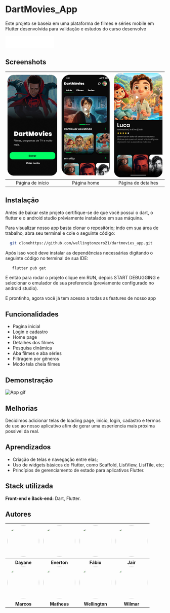 
# DartMovies_App

Este projeto se baseia em uma plataforma de filmes e séries mobile em Flutter desenvolvida para validação e estudos do curso desenvolve

![Logo](/assets/docs/logo_pequena.png)


## Screenshots

| ![Página de início](/assets/docs/Inicio.png) | ![Página home](/assets/docs/home.png) |![Página de detalhes](/assets/docs/details.png) |
|:---:|:---:|:---:|
| Página de início | Página home | Página de detalhes |


## Instalação

Antes de baixar este projeto certifique-se de que você possui o dart, o flutter e o android studio préviamente instalados em sua máquina.

Para visualizar nosso app basta clonar o repositório; indo em sua área de trabalho, abra seu terminal e cole o seguinte código:

```bash
  git clonehttps://github.com/wellingtonzero21/dartmovies_app.git
```
Após isso você deve instalar as dependências necessárias digitando o seguinte código no terminal de sua IDE:

```bash
   flutter pub get  
```

E então para rodar o projeto clique em RUN, depois START DEBUGGING e selecionar o emulador de sua preferencia (previamente configurado no android studio).

E prontinho, agora você já tem acesso a todas as features de nosso app
## Funcionalidades

- Pagina inicial
- Login e cadastro
- Home page
- Detalhes dos filmes
- Pesquisa dinâmica
- Aba filmes e aba séries 
- Filtragem por gêneros
- Modo tela cheia filmes


## Demonstração

![App gif](/assets/docs/dartmode.gif)


## Melhorias

Decidimos adicionar telas de loading page, inicio, login, cadastro e termos de uso ao nosso aplicativo afim de gerar uma esperiencia mais próxima possivel da real.



## Aprendizados

- Criação de telas e navegação entre elas;
- Uso de widgets básicos do Flutter, como Scaffold, ListView, ListTile, etc;
- Princípios de gerenciamento de estado para aplicativos
Flutter.
## Stack utilizada

**Front-end e Back-end:** Dart, Flutter.


## Autores

| [<img src="https://avatars.githubusercontent.com/u/132092648?v=4" width="100" height="100" style="border-radius:50%">](https://github.com/Dayane99) | [<img src="https://avatars.githubusercontent.com/u/102062191?v=4" width="100" height="100" style="border-radius:50%;">](https://github.com/Evertonaugustoet) | [<img src="https://avatars.githubusercontent.com/u/103072341?v=4" width="100" height="100" style="border-radius:50%;">](https://github.com/fabiorpaz) | [<img src="https://avatars.githubusercontent.com/u/109772332?v=4" width="100" height="100" style="border-radius:50%;">](https://github.com/jairrcarvalho) |
|:---:|:---:|:---:|:---:|
| **Dayane** | **Everton** | **Fábio** | **Jair** |
| [<img src="https://avatars.githubusercontent.com/u/127806006?v=4" width="100" height="100" style="border-radius:50%;">](https://github.com/MarcosBenHurSilva) | [<img src="https://avatars.githubusercontent.com/u/82989763?v=4" width="100" height="100" style="border-radius:50%;">](https://github.com/queirozmat) | [<img src="https://avatars.githubusercontent.com/u/137003398?v=4" width="100" height="100" style="border-radius:50%;">](https://github.com/wellingtonzero21)| [<img src="https://avatars.githubusercontent.com/u/17660137?v=4" width="100" height="100" style="border-radius:50%;">](https://github.com/elasawilmar7) |
| **Marcos** | **Matheus** | **Wellington** | **Wilmar** |

